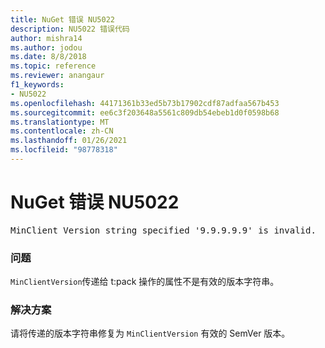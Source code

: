 ```yaml
---
title: NuGet 错误 NU5022
description: NU5022 错误代码
author: mishra14
ms.author: jodou
ms.date: 8/8/2018
ms.topic: reference
ms.reviewer: anangaur
f1_keywords:
- NU5022
ms.openlocfilehash: 44171361b33ed5b73b17902cdf87adfaa567b453
ms.sourcegitcommit: ee6c3f203648a5561c809db54ebeb1d0f0598b68
ms.translationtype: MT
ms.contentlocale: zh-CN
ms.lasthandoff: 01/26/2021
ms.locfileid: "98778318"
---
```

# <a name="nuget-error-nu5022"></a>NuGet 错误 NU5022
<pre>MinClient Version string specified '9.9.9.9.9' is invalid.</pre>

### <a name="issue"></a>问题

`MinClientVersion`传递给 t:pack 操作的属性不是有效的版本字符串。


### <a name="solution"></a>解决方案

请将传递的版本字符串修复为 `MinClientVersion` 有效的 SemVer 版本。

